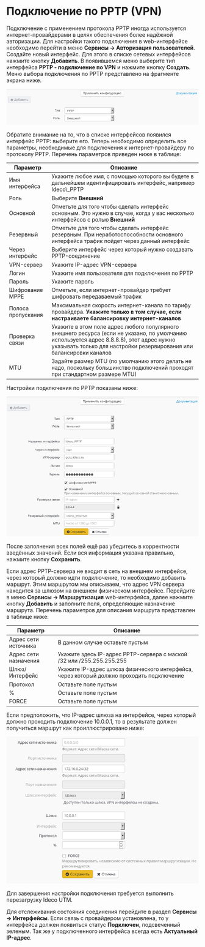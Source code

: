 # Подключение по PPTP (VPN)

Подключение с применением протокола PPTP иногда используется интернет-провайдерами в целях обеспечения более надёжной авторизации. Для настройки такого подключения в web-интерфейсе необходимо перейти в меню **Сервисы -> Авторизация пользователей**. Создайте новый интерфейс. Для этого в списке сетевых интерфейсов нажмите кнопку **Добавить**. В появившемся меню выберите тип интерфейса **PPTP - подключение по VPN** и нажмите кнопку **Создать**. Меню выбора подключения по PPTP представлено на фрагменте экрана ниже.

![](../attachments/1278034/6586916.png)

Обратите внимание на то, что в списке интерфейсов появился интерфейс PPTP: выберите его. Теперь необходимо определить все параметры, необходимые для подключения к интернет-провайдеру по протоколу PPTP. Перечень параметров приведен ниже в таблице:

| Параметр           | Описание                                                                                                                                                                                                          |
| ------------------ | ----------------------------------------------------------------------------------------------------------------------------------------------------------------------------------------------------------------- |
| Имя интерфейса     | Укажите любое имя, с помощью которого вы будете в дальнейшем идентифицировать интерфейс, например Ideco\\\_PPTP                                                                                                   |
| Роль               | Выберите **Внешний**                                                                                                                                                                                              |
| Основной           | Отметьте для того чтобы сделать интерфейс основным. Это нужно в случае, когда у вас несколько интерфейсов с ролью **Внешний**                                                                                     |
| Резервный          | Отметьте для того чтобы сделать интерфейс резервным. При неработоспособности основного интерфейса трафик пойдет через данный интерфейс                                                                            |
| Через интерфейс    | Выберите интерфейс через который нужно создавать PPTP-соединение                                                                                                                                                  |
| VPN-сервер         | Укажите IP-адрес VPN-сервера                                                                                                                                                                                      |
| Логин              | Укажите имя пользователя для подключения по PPTP                                                                                                                                                                  |
| Пароль             | Укажите пароль                                                                                                                                                                                                    |
| Шифрование MPPE    | Отметьте, если интернет-провайдер требует шифровать передаваемый трафик                                                                                                                                           |
| Полоса пропускания | Максимальная скорость интернет-канала по тарифу провайдера. **Укажите только в том случае, если настраиваете балансировку интернет-каналов**                                                                      |
| Проверка связи     | Укажите в этом поле адрес любого популярного внешнего ресурса (если не указано, по умолчанию используется адрес 8.8.8.8), этот адрес нужно указывать только для настройки резервирования или балансировки каналов |
| MTU                | Задайте размер MTU (по умолчанию этого делать не надо, поскольку большинство подключений проходят при стандартном размере MTU)                                                                                    |

Настройки подключения по PPTP показаны ниже:

![](../.gitbook/assets/pptp2-7-9-.png)

После заполнения всех полей ещё раз убедитесь в корректности введённых значений. Если вся информация указана правильно, нажмите кнопку **Сохранить**.

Если адрес РРТР-сервера не входит в сеть на внешнем интерфейсе, через который должно идти подключение, то необходимо добавить маршрут. Этим маршрутом мы описываем, что адрес VPN сервера находится за шлюзом на внешнем физическом интерфейсе. Перейдите в меню **Сервисы -> Маршрутизация** web-интерфейса, далее нажмите кнопку **Добавить** и заполните поля, определяющие назначение маршрута. Перечень параметров для описания маршрута представлен в таблице ниже:

| Параметр              | Описание                                                                                  |
| --------------------- | ----------------------------------------------------------------------------------------- |
| Адрес сети источника  | В данном случае оставьте пустым                                                           |
| Адрес сети назначения | Укажите здесь IP-адрес РРТР-сервера с маской /32 или /255.255.255.255                     |
| Шлюз/Интерфейс        | Укажите IP-адрес шлюза физического интерфейса, через который должно проходить подключение |
| Протокол              | Оставьте поле пустым                                                                      |
| %                     | Оставьте поле пустым                                                                      |
| FORCE                 | Оставьте поле пустым                                                                      |

Если предположить, что IP-адрес шлюза на интерфейсе, через который должно проходить подключение 10.0.0.1, то в результате должен получиться маршрут как проиллюстрировано ниже:

![](../attachments/1278034/6586918.png)

Для завершения настройки подключения требуется выполнить перезагрузку Ideco UTM.

Для отслеживания состояния соединения перейдите в раздел **Сервисы -> Интерфейсы**. Если связь с провайдером установлена, то у интерфейса должен появиться статус **Подключен**, подсвеченный зеленым. Так же у подключенного интерфейса всегда есть **Актуальный IP-адрес**.
